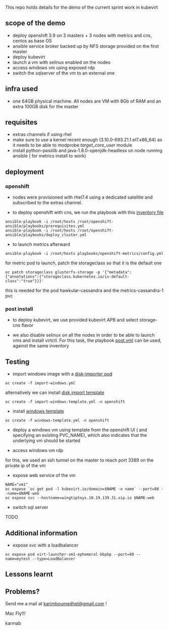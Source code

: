 This repo holds details for the demo of the current sprint work in kubevirt

## scope of the demo

- deploy openshift 3.9 on 3 masters + 3 nodes with metrics and cns, centos as base OS
- ansible service broker backed up by NFS storage provided on the first master
- deploy kubevirt
- launch a vm with selinux enabled on the nodes
- access windows vm using exposed rdp
- switch the sqlserver of the vm to an external one

## infra used

- one 64GB physical machine. All nodes are VM with 8Gb of RAM and an extra 100GB disk for the master

## requisites

- extras channels if using rhel
- make sure to use a kernel recent enough (3.10.0-693.21.1.el7.x86_64) as it needs to be able to modprobe *target_core_user* module
- install python-passlib and java-1.8.0-openjdk-headless on node running ansible ( for metrics install to work)

## deployment

### openshift

- nodes were provisioned with rhel7.4 using a dedicated satellite and subscribed to the extras channel.

- to deploy openshift with cns, we run the playbook with this [inventory file](hosts)

```
ansible-playbook -i /root/hosts /root/openshift-ansible/playbooks/prerequisites.yml
ansible-playbook -i /root/hosts /root/openshift-ansible/playbooks/deploy_cluster.yml
```

- to launch metrics afterward

```
ansible-playbook -i /root/hosts playbooks/openshift-metrics/config.yml
```

for metric pod to launch, patch the storageclass so that it is the default one

```
oc patch storageclass glusterfs-storage -p '{"metadata": {"annotations":{"storageclass.kubernetes.io/is-default-class":"true"}}}'
```

this is needed for the pod hawkular-cassandra and the metrics-cassandra-1 pvc

### post install 

- to deploy kubevirt, we use provided kubevirt APB and select storage-cns flavor

- we also disable selinux on all the nodes in order to be able to launch vms and install virtctl. For this task, the playbook [post.yml](post.yml) can be used, against the same inventory

## Testing

- import windows image with a [disk-importer pod](import-windows.yml)

```
oc create -f import-windows.yml
```

alternatively we can install [disk import template](import-windows-template.yml)

```
oc create -f import-windows-template.yml -n openshift
```

- install [windows template](windows-template.yml)

```
oc create -f windows-template.yml -n openshift
```

- deploy a windows vm using template from the openshift UI ( and specifying an existing PVC_NAME), which also indicates that the underlying vm should be started

- access windows vm rdp
 
for this, we used an ssh tunnel on the master to reach port 3389 on the private ip of the vm
 
- expose web service of the vm 

```
NAME="vm1"
oc expose `oc get pod -l kubevirt.io/domain=$NAME -o name` --port=80 --name=$NAME-web
oc expose svc --hostname=wingtiptoys.10.19.139.31.xip.io $NAME-web
```

- switch sql server

 TODO


## Additional information

- expose svc with a loadbalancer

```
oc expose pod virt-launcher-vm1-ephemeral-bbpbp --port=80 --name=mytest --type=LoadBalancer
```

## Lessons learnt

## Problems?

Send me a mail at [karimboumedhel@gmail.com](mailto:karimboumedhel@gmail.com) !

Mac Fly!!!

karmab

